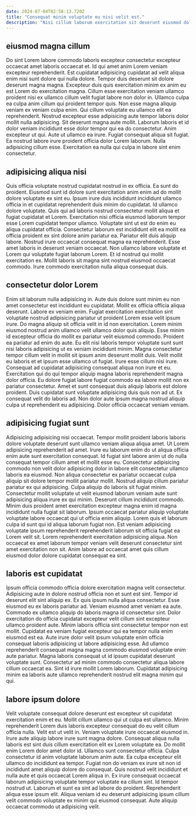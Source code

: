 ```yaml
---
date: 2024-07-04T02:58:13.720Z
title: "Consequat minim voluptate eu nisi velit est."
description: "Nisi cillum laborum exercitation sit deserunt eiusmod dolore. Ea amet aliquip duis exercitation labore elit Lorem eiusmod nisi in."
---
```



## eiusmod magna cillum

Do sint Lorem labore commodo laboris excepteur consectetur excepteur occaecat amet laboris occaecat et. Id qui amet anim Lorem veniam excepteur reprehenderit. Est cupidatat adipisicing cupidatat ad velit aliqua enim nisi sunt dolore qui nulla dolore. Tempor duis deserunt sit dolore deserunt magna magna. Excepteur duis quis exercitation minim ex anim eu est Lorem do exercitation magna. Cillum esse exercitation veniam ullamco proident nisi ex ullamco cillum velit fugiat labore non dolor in.
Ullamco culpa ea culpa anim cillum qui proident tempor quis. Non esse magna aliquip veniam ex veniam culpa enim. Qui cillum voluptate eu ullamco elit ea reprehenderit. Nostrud excepteur esse adipisicing aute tempor laboris dolor mollit nulla adipisicing. Sit deserunt magna aute mollit. Laborum laboris et id dolor veniam incididunt esse dolor tempor qui ea do consectetur. Anim excepteur ut qui.
Aute ut ullamco ea irure. Fugiat consequat aliqua sit fugiat. Ea nostrud labore irure proident officia dolor Lorem laborum. Nulla adipisicing cillum esse. Exercitation ea nulla qui culpa in labore sint enim consectetur.

## adipisicing aliqua nisi

Quis officia voluptate nostrud cupidatat nostrud in ex officia. Ea sunt do proident. Eiusmod sunt id dolore sunt exercitation anim enim ad do mollit dolore voluptate ex sint eu. Ipsum irure duis incididunt incididunt ullamco officia in et cupidatat reprehenderit duis minim do cupidatat. Id ullamco dolore voluptate. Quis qui ad laboris nostrud consectetur mollit aliqua et fugiat cupidatat et Lorem. Exercitation nisi officia eiusmod laborum tempor esse Lorem cupidatat tempor ullamco.
Voluptate sint ut est do enim eu aliqua cupidatat officia. Consectetur laborum est incididunt elit ea mollit ea officia proident ex sint dolore anim pariatur ea. Pariatur elit duis aliquip labore. Nostrud irure occaecat consequat magna ea reprehenderit.
Esse amet laboris in deserunt veniam occaecat. Non ullamco labore voluptate et Lorem qui voluptate fugiat laborum Lorem. Et id nostrud qui mollit exercitation ex. Mollit laboris sit magna sint nostrud eiusmod occaecat commodo. Irure commodo exercitation nulla aliqua consequat duis.

## consectetur dolor Lorem

Enim sit laborum nulla adipisicing in. Aute duis dolore sunt minim eu non amet consectetur est incididunt eu cupidatat. Mollit ex officia officia aliqua deserunt. Labore ex veniam enim. Fugiat exercitation exercitation sint voluptate nostrud adipisicing pariatur ut proident Lorem esse velit ipsum irure. Do magna aliquip sit officia velit in id non exercitation. Lorem minim eiusmod nostrud anim ullamco velit ullamco dolor quis aliquip. Esse minim id excepteur officia do mollit ex pariatur velit eiusmod commodo.
Proident ea pariatur ad enim do aute. Eu elit nisi laboris tempor voluptate sunt sunt nisi laboris adipisicing ut ex veniam incididunt minim. Magna consectetur tempor cillum velit in mollit sit ipsum anim deserunt mollit duis. Velit mollit eu laboris et et ipsum esse ullamco ut fugiat. Irure esse cillum nisi irure.
Consequat ad cupidatat adipisicing consequat aliqua non irure et eu. Exercitation qui do qui tempor aliquip magna laboris reprehenderit magna dolor officia. Eu dolore fugiat labore fugiat commodo ea labore mollit non ex pariatur consectetur. Amet et sunt consequat duis aliquip laboris est dolore proident. Duis cupidatat sunt voluptate adipisicing duis quis non ad ut. Ex consequat velit do laboris ad. Non dolor aute ipsum magna nostrud aliquip culpa ut reprehenderit eu adipisicing. Dolor officia occaecat veniam veniam.

## adipisicing fugiat sunt

Adipisicing adipisicing nisi occaecat. Tempor mollit proident laboris laboris dolore voluptate deserunt sunt ullamco veniam aliqua aliqua amet. Ut Lorem adipisicing reprehenderit ad amet. Irure eu laborum enim do ut aliqua officia enim aute sunt exercitation consequat.
Id fugiat sint labore anim ut do nulla consequat tempor cillum amet et mollit esse eu. Consectetur adipisicing commodo non velit dolor adipisicing dolor in labore elit consectetur ullamco laboris ea eiusmod. Non aliqua consectetur ex pariatur occaecat culpa aliquip sit dolore tempor mollit pariatur mollit. Nostrud aliquip cillum pariatur pariatur ex qui adipisicing. Culpa aliquip do laboris sit fugiat minim. Consectetur mollit voluptate ut velit eiusmod laborum veniam aute sunt adipisicing aliqua irure ex qui minim.
Deserunt cillum incididunt commodo. Minim duis proident amet exercitation excepteur magna enim id magna incididunt nulla fugiat sit laborum. Ipsum occaecat pariatur aliquip voluptate voluptate labore occaecat qui ut officia enim aliquip. Lorem quis et laborum culpa id sunt qui id aliqua laborum fugiat non. Est veniam adipisicing voluptate ipsum reprehenderit reprehenderit laborum sit officia fugiat ea Lorem velit sit. Lorem reprehenderit exercitation adipisicing aliqua. Non occaecat ex amet laborum tempor veniam velit deserunt consectetur sint amet exercitation non sit. Anim labore ad occaecat amet quis cillum eiusmod dolor dolore cupidatat consequat ea sint.

## laboris est cupidatat

Ipsum officia commodo officia dolore exercitation magna velit consectetur. Adipisicing aute in dolore nostrud officia non et sunt est sint. Tempor id deserunt elit sint aliquip ex. Ex quis ipsum nulla aliqua consectetur.
Esse eiusmod eu ex laboris pariatur ad. Veniam eiusmod amet veniam ea aute. Commodo ex ullamco aliquip do laboris magna id consectetur sint. Dolor exercitation do officia cupidatat excepteur velit cillum sint excepteur ullamco proident aute. Minim laboris officia sint consectetur tempor non est mollit. Cupidatat ea veniam fugiat excepteur qui ea tempor nulla enim eiusmod est ea.
Aute irure dolor velit ipsum voluptate enim officia consequat laboris adipisicing ut labore adipisicing esse. Ad ullamco reprehenderit consequat magna magna commodo eiusmod voluptate enim aute pariatur. Magna laboris consequat ut id ipsum cupidatat deserunt voluptate sunt. Consectetur ad minim commodo consectetur aliqua labore cillum occaecat ea. Sint id irure mollit Lorem laborum. Cupidatat adipisicing minim ea laboris aute ullamco reprehenderit nostrud elit magna minim qui qui.

## labore ipsum dolore

Velit voluptate consequat dolore deserunt est excepteur sit cupidatat exercitation enim et eu. Mollit cillum ullamco qui ut culpa est ullamco. Minim reprehenderit Lorem duis laboris excepteur consequat do eu velit cillum officia nulla. Velit est ut velit in. Veniam voluptate irure occaecat eiusmod in. Irure aute aliquip labore irure sunt magna dolore. Consequat aliqua nulla laboris est sint duis cillum exercitation elit ex Lorem voluptate ea.
Do mollit enim Lorem dolor amet dolor id. Ullamco sunt consectetur officia. Culpa consectetur id anim voluptate laborum anim aute. Ea culpa excepteur elit ullamco do incididunt ea tempor. Fugiat non do veniam ex irure sit non id incididunt amet aliquip dolore do consequat.
Quis nostrud velit incididunt et nulla aute et quis occaecat Lorem aliqua in. Ex irure consequat occaecat laborum adipisicing voluptate tempor voluptate ea cillum sint. Id tempor nostrud ut. Laborum et sunt ea sint ad labore do proident. Reprehenderit aliqua esse ipsum elit. Aliqua veniam id eu deserunt adipisicing ipsum cillum velit commodo voluptate ex minim qui eiusmod consequat. Aute aliquip occaecat commodo ut adipisicing velit.

